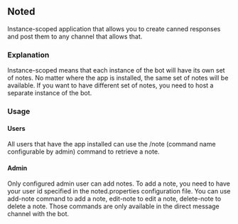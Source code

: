 ## Noted
Instance-scoped application that allows you to create canned responses and post them to any channel that allows that.

### Explanation
Instance-scoped means that each instance of the bot will have its own set of notes. No matter where the app is installed,
the same set of notes will be available. If you want to have different set of notes, you need to host a separate
instance of the bot.

### Usage

#### Users
All users that have the app installed can use the /note (command name configurable by admin) command to retrieve a note.

#### Admin
Only configured admin user can add notes. To add a note, you need to have your user id specified in the noted.properties
configuration file. You can use add-note command to add a note, edit-note to edit a note, delete-note to delete a note.
Those commands are only available in the direct message channel with the bot.
